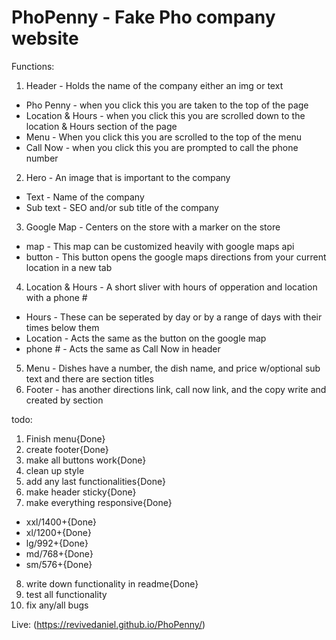 # PhoPenny - Fake Pho company website

Functions:
1. Header - Holds the name of the company either an img or text
- Pho Penny - when you click this you are taken to the top of the page
- Location & Hours - when you click this you are scrolled down to the location & Hours section of the page
- Menu - When you click this you are scrolled to the top of the menu
- Call Now - when you click this you are prompted to call the phone number
2. Hero - An image that is important to the company
- Text - Name of the company
- Sub text - SEO and/or sub title of the company
3. Google Map - Centers on the store with a marker on the store
- map - This map can be customized heavily with google maps api
- button - This button opens the google maps directions from your current location in a new tab
4. Location & Hours - A short sliver with hours of opperation and location with a phone #
- Hours - These can be seperated by day or by a range of days with their times below them
- Location - Acts the same as the button on the google map
- phone # - Acts the same as Call Now in header
5. Menu - Dishes have a number, the dish name, and price w/optional sub text and there are section titles
6. Footer - has another directions link, call now link, and the copy write and created by section

todo:
1. Finish menu{Done}
2. create footer{Done}
3. make all buttons work{Done}
4. clean up style
5. add any last functionalities{Done}
6. make header sticky{Done}
7. make everything responsive{Done}
- xxl/1400+{Done}
- xl/1200+{Done}
- lg/992+{Done}
- md/768+{Done}
- sm/576+{Done}
8. write down functionality in readme{Done}
9. test all functionality
10. fix any/all bugs

Live:
(https://revivedaniel.github.io/PhoPenny/)